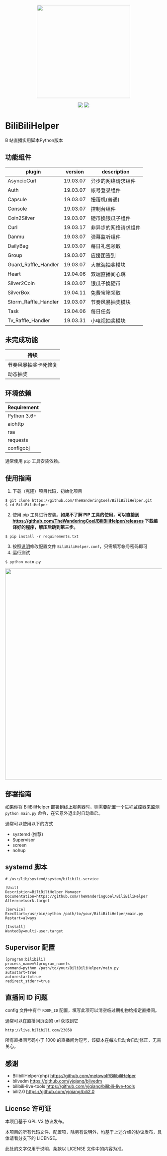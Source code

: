 
<p align="center"><img width="300px" src="https://i.loli.net/2018/04/20/5ad97bd395912.jpeg"></p>

<p align="center">
<img src="https://img.shields.io/badge/version-0.0.1-green.svg?longCache=true&style=for-the-badge">
<img src="https://img.shields.io/badge/license-GPL%20V3-blue.svg?longCache=true&style=for-the-badge">
</p>


# BiliBiliHelper
B 站直播实用脚本Python版本

## 功能组件

|plugin              |version  |description   |
|--------------------|---------|--------------|
|AsyncioCurl         |19.03.07 |异步的网络请求组件|
|Auth                |19.03.07 |帐号登录组件    |
|Capsule             |19.03.07 |扭蛋机(普通)    |
|Console             |19.03.07 |控制台组件      |
|Coin2Silver         |19.03.07 |硬币换银瓜子组件 |
|Curl                |19.03.17 |非异步的网络请求组件|
|Danmu               |19.03.07 |弹幕监听组件    |
|DailyBag            |19.03.07 |每日礼包领取    |
|Group               |19.03.07 |应援团签到      |
|Guard_Raffle_Handler|19.03.07 |大航海抽奖模块  |
|Heart               |19.04.06 |双端直播间心跳  |
|Silver2Coin         |19.03.07 |银瓜子换硬币    |
|SilverBox           |19.04.11 |免费宝箱领取    |
|Storm_Raffle_Handler|19.03.07 |节奏风暴抽奖模块|
|Task                |19.04.06 |每日任务       |
|Tv_Raffle_Handler   |19.03.31 |小电视抽奖模块 |


## 未完成功能
|待续|
|-------|
| ~~节奏风暴抽奖卡死修复~~ |
| 动态抽奖 |


## 环境依赖
|Requirement|
|-------|
|Python 3.6+|
|aiohttp  |
|  rsa    |
|requests |
|configobj|

通常使用 `pip` 工具安装依赖。


## 使用指南

 1. 下载（克隆）项目代码，初始化项目
```
$ git clone https://github.com/TheWanderingCoel/BiliBiliHelper.git
$ cd BiliBiliHelper
```
 2. 使用 pip 工具进行安装。**如果不了解 PIP 工具的使用，可以直接到 https://github.com/TheWanderingCoel/BiliBiliHelper/releases 下载编译好的程序，解压后跳到第三步。**
```
$ pip install -r requirements.txt
```
 3. 按照[说明](https://github.com/TheWanderingCoel/BiliBiliHelper/blob/master/Doc/Config.md)修改配置文件 `BiliBiliHelper.conf`，只需填写帐号密码即可
 4. 运行测试
```
$ python main.py
```

<p align="center"><img width="680px" src="https://s2.ax1x.com/2019/03/07/kxF8k4.png"></p>


## 部署指南
如果你将 BiliBiliHelper 部署到线上服务器时，则需要配置一个进程监控器来监测 `python main.py` 命令，在它意外退出时自动重启。

通常可以使用以下的方式
 - systemd (推荐)
 - Supervisor
 - screen
 - nohup

## systemd 脚本
```
# /usr/lib/systemd/system/bilibili.service

[Unit]
Description=BiliBiliHelper Manager
Documentation=https://github.com/TheWanderingCoel/BiliBiliHelper
After=network.target

[Service]
ExecStart=/usr/bin/python /path/to/your/BiliBiliHelper/main.py
Restart=always

[Install]
WantedBy=multi-user.target
```

## Supervisor 配置
```
[program:bilibili]
process_name=%(program_name)s
command=python /path/to/your/BiliBiliHelper/main.py
autostart=true
autorestart=true
redirect_stderr=true
```

## 直播间 ID 问题
config 文件中有个 `ROOM_ID` 配置，填写此项可以清空临过期礼物给指定直播间。

通常可以在直播间页面的 url 获取到它
```
http://live.bilibili.com/23058
```

所有直播间号码小于 1000 的直播间为短号，该脚本在每次启动会自动修正，无需关心，


## 感谢
 - BilibiliHelper(php) https://github.com/metowolf/BilibiliHelper
 - blivedm             https://github.com/yjqiang/blivedm
 - bilibili-live-tools https://github.com/yjqiang/bilibili-live-tools
 - bili2.0             https://github.com/yjqiang/bili2.0



## License 许可证

本项目基于 GPL V3 协议发布。

本项目的所有代码文件、配置项，除另有说明外，均基于上述介绍的协议发布，具体请看分支下的 LICENSE。

此处的文字仅用于说明，条款以 LICENSE 文件中的内容为准。
